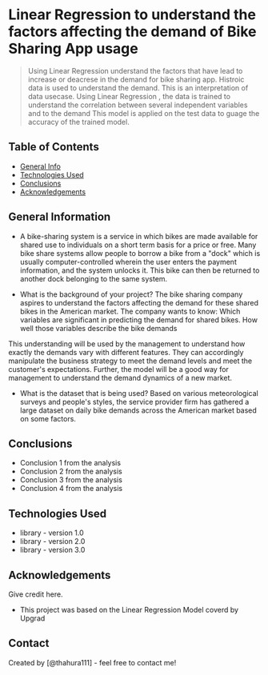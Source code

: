 # Linear Regression to understand the factors affecting the demand of Bike Sharing App usage
> Using Linear Regression understand the factors that have lead to increase or deacrese in the demand for bike sharing app.
> Histroic data is used to understand the demand. This is an interpretation of data usecase. 
> Using Linear Regression , the data is trained to understand the correlation between several independent variables and to the demand
> This model is applied on the test data to guage the accuracy of the trained model.  


## Table of Contents
* [General Info](#general-information)
* [Technologies Used](#technologies-used)
* [Conclusions](#conclusions)
* [Acknowledgements](#acknowledgements)


## General Information
- A bike-sharing system is a service in which bikes are made available for shared use to individuals on a short term basis for a price or free. Many bike share systems allow people to borrow a bike from a "dock" which is usually computer-controlled wherein the user enters the payment information, and the system unlocks it. This bike can then be returned to another dock belonging to the same system.


- What is the background of your project?
The bike sharing company aspires to understand the factors affecting the demand for these shared bikes in the American market. The company wants to know:
    Which variables are significant in predicting the demand for shared bikes.
    How well those variables describe the bike demands

This understanding will be used by the management to understand how exactly the demands vary with different features. They can accordingly manipulate the business strategy to meet the demand levels and meet the customer's expectations. Further, the model will be a good way for management to understand the demand dynamics of a new market. 

- What is the dataset that is being used?
Based on various meteorological surveys and people's styles, the service provider firm has gathered a large dataset on daily bike demands across the American market based on some factors. 

## Conclusions
- Conclusion 1 from the analysis
- Conclusion 2 from the analysis
- Conclusion 3 from the analysis
- Conclusion 4 from the analysis


## Technologies Used
- library - version 1.0
- library - version 2.0
- library - version 3.0

## Acknowledgements
Give credit here.
- This project was based on the Linear Regression Model coverd by Upgrad


## Contact
Created by [@thahura111] - feel free to contact me!

